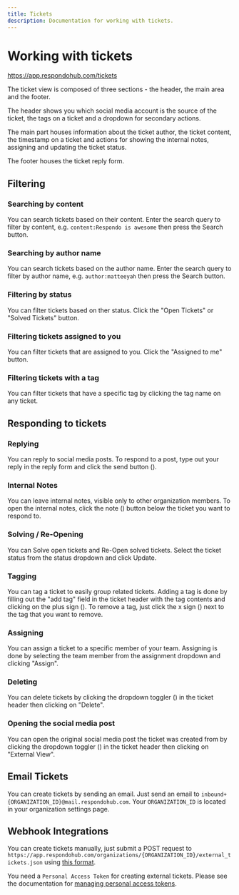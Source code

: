 ```yaml
---
title: Tickets
description: Documentation for working with tickets.
---
```


# Working with tickets

<https://app.respondohub.com/tickets>

The ticket view is composed of three sections - the header, the main area and
the footer.

The header shows you which social media account is the source of the
ticket, the tags on a ticket and a dropdown for secondary actions.

The main part houses information about the ticket author, the ticket content,
the timestamp on a ticket and actions for showing the internal notes, assigning
and updating the ticket status.

The footer houses the ticket reply form.

## Filtering

### Searching by content

You can search tickets based on their content. Enter the search query to filter
by content, e.g. `content:Respondo is awesome` then press the Search button.

### Searching by author name

You can search tickets based on the author name. Enter the search query to
filter by author name, e.g. `author:matteeyah` then press the Search button.

### Filtering by status

You can filter tickets based on ther status. Click the "Open Tickets" or "Solved
Tickets" button.

### Filtering tickets assigned to you

You can filter tickets that are assigned to you. Click the "Assigned to me"
button.

### Filtering tickets with a tag

You can filter tickets that have a specific tag by clicking the tag name on any
ticket.

## Responding to tickets

### Replying

You can reply to social media posts. To respond to a post, type out your reply
in the reply form and click the send button (<i class="bi bi-telegram"></i>).

### Internal Notes

You can leave internal notes, visible only to other organization members. To open
the internal notes, click the note (<i class="bi bi-sticky"></i>) button below
the ticket you want to respond to.

### Solving / Re-Opening

You can Solve open tickets and Re-Open solved tickets. Select the ticket status
from the status dropdown and click Update.

### Tagging

You can tag a ticket to easily group related tickets. Adding a tag is done by
filling out the "add tag" field in the ticket header with the tag contents and
clicking on the plus sign (<i class="bi bi-plus"></i>). To remove a tag, just
click the x sign (<i class="bi bi-x"></i>) next to the tag that you want to
remove.

### Assigning

You can assign a ticket to a specific member of your team. Assigning is done by
selecting the team member from the assignment dropdown and clicking "Assign".

### Deleting

You can delete tickets by clicking the dropdown toggler
(<i class="bi bi-three-dots"></i>) in the ticket header then clicking on
"Delete".

### Opening the social media post

You can open the original social media post the ticket was created from by
clicking the dropdown toggler (<i class="bi bi-three-dots"></i>) in the ticket
header then clicking on "External View".

## Email Tickets

You can create tickets by sending an email. Just send an email to
`inbound+{ORGANIZATION_ID}@mail.respondohub.com`. Your `ORGANIZATION_ID` is
located in your organization settings page.

## Webhook Integrations

You can create tickets manually, just submit a POST request to
`https://app.respondohub.com/organizations/{ORGANIZATION_ID}/external_tickets.json`
using [this format](https://docs.respondohub.com/external_ticket_format).

You need a `Personal Access Token` for creating external tickets. Please see the
documentation for [managing personal access tokens](../users#personal-access-tokens).
